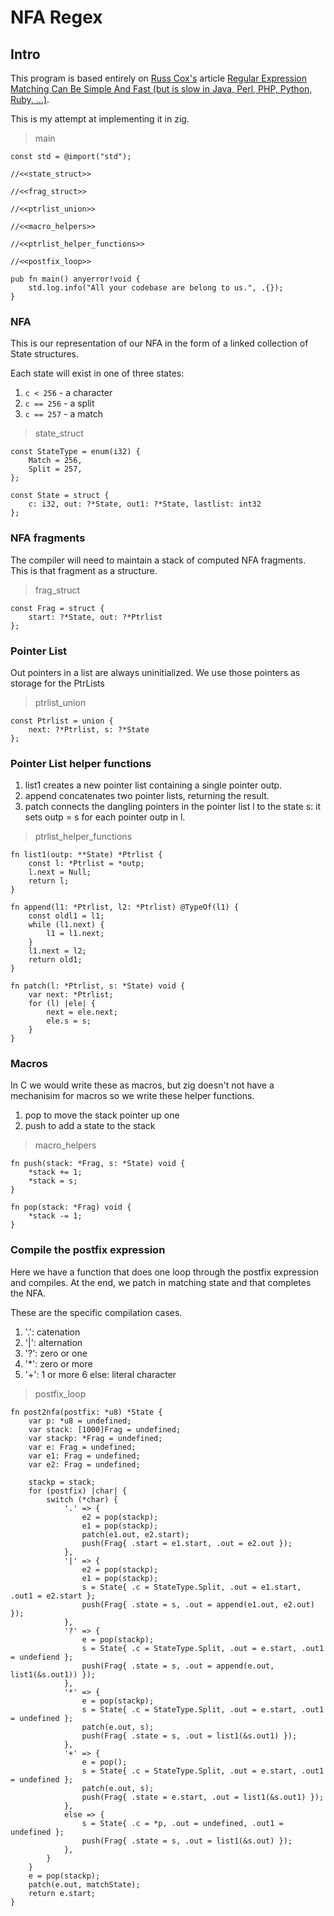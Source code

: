 
# NFA Regex

## Intro

This program is based entirely on [Russ Cox's](https://swtch.com/~rsc/)
article [Regular Expression Matching Can Be Simple And Fast
(but is slow in Java, Perl, PHP, Python, Ruby, ...)](
https://swtch.com/~rsc/regexp/regexp1.html).

This is my attempt at implementing it in zig.

>main
```zig
const std = @import("std");

//<<state_struct>>

//<<frag_struct>>

//<<ptrlist_union>>

//<<macro_helpers>>

//<<ptrlist_helper_functions>>

//<<postfix_loop>>

pub fn main() anyerror!void {
    std.log.info("All your codebase are belong to us.", .{});
}

```

### NFA

This is our representation of our NFA in the form of a linked collection of
State structures.

Each state will exist in one of three states:
1. `c < 256` - a character
2. `c == 256` - a split
3. `c == 257` - a match

>state_struct
```zig
const StateType = enum(i32) {
    Match = 256,
    Split = 257,
};

const State = struct {
    c: i32, out: ?*State, out1: ?*State, lastlist: int32
};
```

### NFA fragments

The compiler will need to maintain a stack of computed NFA fragments. This is
that fragment as a structure.

>frag_struct
```zig
const Frag = struct {
    start: ?*State, out: ?*Ptrlist
};
```

### Pointer List

Out pointers in a list are always uninitialized. We use those pointers as
storage for the PtrLists

>ptrlist_union
```zig
const Ptrlist = union {
    next: ?*Ptrlist, s: ?*State
};
```

### Pointer List helper functions

1. list1 creates a new pointer list containing a single pointer outp.
2. append concatenates two pointer lists, returning the result.
3. patch connects the dangling pointers in the pointer list l to the state s:
   it sets outp = s for each pointer outp in l.

>ptrlist_helper_functions
```zig
fn list1(outp: **State) *Ptrlist {
    const l: *Ptrlist = *outp;
    l.next = Null;
    return l;
}

fn append(l1: *Ptrlist, l2: *Ptrlist) @TypeOf(l1) {
    const oldl1 = l1;
    while (l1.next) {
        l1 = l1.next;
    }
    l1.next = l2;
    return old1;
}

fn patch(l: *Ptrlist, s: *State) void {
    var next: *Ptrlist;
    for (l) |ele| {
        next = ele.next;
        ele.s = s;
    }
}
```

### Macros

In C we would write these as macros, but zig doesn't not have a mechanisim for
macros so we write these helper functions.

1. pop to move the stack pointer up one
2. push to add a state to the stack

>macro_helpers
```zig
fn push(stack: *Frag, s: *State) void {
    *stack += 1;
    *stack = s;
}

fn pop(stack: *Frag) void {
    *stack -= 1;
}
```

### Compile the postfix expression

Here we have a function that does one loop through the postfix expression
and compiles. At the end, we patch in matching state and that completes the
NFA.

These are the specific compilation cases.

1. '.': catenation
2. '|': alternation
3. '?': zero or one
4. '\*': zero or more
5. '+': 1 or more
6 else: literal character

>postfix_loop
```zig
fn post2nfa(postfix: *u8) *State {
    var p: *u8 = undefined;
    var stack: [1000]Frag = undefined;
    var stackp: *Frag = undefined;
    var e: Frag = undefined;
    var e1: Frag = undefined;
    var e2: Frag = undefined;

    stackp = stack;
    for (postfix) |char| {
        switch (*char) {
            '.' => {
                e2 = pop(stackp);
                e1 = pop(stackp);
                patch(e1.out, e2.start);
                push(Frag{ .start = e1.start, .out = e2.out });
            },
            '|' => {
                e2 = pop(stackp);
                e1 = pop(stackp);
                s = State{ .c = StateType.Split, .out = e1.start, .out1 = e2.start };
                push(Frag{ .state = s, .out = append(e1.out, e2.out) });
            },
            '?' => {
                e = pop(stackp);
                s = State{ .c = StateType.Split, .out = e.start, .out1 = undefiend };
                push(Frag{ .state = s, .out = append(e.out, list1(&s.out1)) });
            },
            '*' => {
                e = pop(stackp);
                s = State{ .c = StateType.Split, .out = e.start, .out1 = undefined };
                patch(e.out, s);
                push(Frag{ .state = s, .out = list1(&s.out1) });
            },
            '+' => {
                e = pop();
                s = State{ .c = StateType.Split, .out = e.start, .out1 = undefined };
                patch(e.out, s);
                push(Frag{ .state = e.start, .out = list1(&s.out1) });
            },
            else => {
                s = State{ .c = *p, .out = undefined, .out1 = undefined };
                push(Frag{ .state = s, .out = list1(&s.out) });
            },
        }
    }
    e = pop(stackp);
    patch(e.out, matchState);
    return e.start;
}
```
